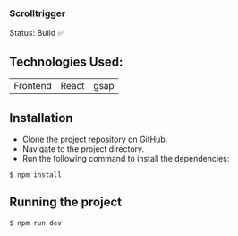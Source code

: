### Scrolltrigger

Status: Build ✅

## Technologies Used:

<table>
  <tr>
  <td>Frontend</td>
    <td>React</td>
    <td>gsap</td>
  </tr>
</table>

## Installation
  * Clone the project repository on GitHub.
  * Navigate to the project directory.
  * Run the following command to install the dependencies:

```
$ npm install 
```

## Running the project
```
$ npm run dev
```

